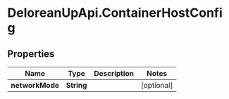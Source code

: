 # DeloreanUpApi.ContainerHostConfig

## Properties
Name | Type | Description | Notes
------------ | ------------- | ------------- | -------------
**networkMode** | **String** |  | [optional] 


